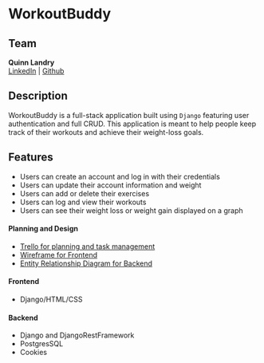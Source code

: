 # WorkoutBuddy

## Team

**Quinn Landry**<br/>
[LinkedIn](https://www.linkedin.com/in/quinn-landry-b24998235/) |
[Github](https://github.com/qrlandry)
<br/>

## Description

WorkoutBuddy is a full-stack application built using `Django` featuring user authentication and full CRUD. This application is meant to help people keep track of their workouts and achieve their weight-loss goals.

## Features

- Users can create an account and log in with their credentials
- Users can update their account information and weight
- Users can add or delete their exercises
- Users can log and view their workouts
- Users can see their weight loss or weight gain displayed on a graph

#### Planning and Design

- [Trello for planning and task management](https://trello.com/invite/b/ptcSX1hd/ATTIb70f5777079222a95c0dafd1bc486ae2CD9CB05C/workout-buddy)
- [Wireframe for Frontend](https://www.figma.com/file/4A3w5yDIbj9ZsdL2clODRW/Untitled?node-id=0%3A1&t=0blyYoQeY8wgoi34-1)
- [Entity Relationship Diagram for Backend](https://lucid.app/lucidchart/8600f521-f709-470d-a0c1-f08e654531be/edit?viewport_loc=-76%2C-80%2C2057%2C1187%2C0_0&invitationId=inv_cb6100cc-24d9-4fbd-be3f-08391093dba5)

#### Frontend

- Django/HTML/CSS

#### Backend

- Django and DjangoRestFramework
- PostgresSQL
- Cookies